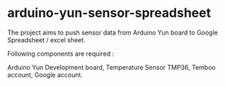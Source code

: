 # arduino-yun-sensor-spreadsheet

The project aims to push sensor data from Arduino Yun board to Google Spreadsheet / excel sheet.

Following components are required : 

Arduino Yun Development board, Temperature Sensor TMP36, Temboo account, Google account.
